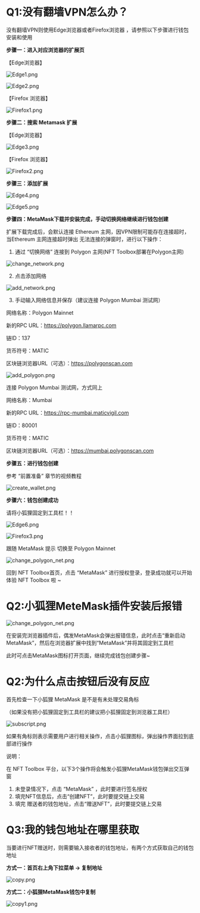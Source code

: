 # Q1:没有翻墙VPN怎么办？

没有翻墙VPN则使用Edge浏览器或者Firefox浏览器 ，请参照以下步骤进行钱包安装和使用

**步骤一：进入对应浏览器的扩展页**

【Edge浏览器】

![Edge1.png](http://gcdncs.101.com/v0.1/static/nft_toolbox_service/tutorial/Edge%E6%B5%8F%E8%A7%88%E5%99%A8%E6%89%A9%E5%B1%95%E5%85%A5%E5%8F%A3.png)

![Edge2.png](http://gcdncs.101.com/v0.1/static/nft_toolbox_service/tutorial/Edge%E6%B5%8F%E8%A7%88%E5%99%A8%E6%89%A9%E5%B1%95%E7%AE%A1%E7%90%86.png)

【Firefox 浏览器】

![Firefox1.png](http://gcdncs.101.com/v0.1/static/nft_toolbox_service/tutorial/Firefox%E6%B5%8F%E8%A7%88%E5%99%A8%E6%89%A9%E5%B1%95%E5%85%A5%E5%8F%A3.png)

**步骤二：搜索 Metamask 扩展**

【Edge浏览器】

![Edge3.png](http://gcdncs.101.com/v0.1/static/nft_toolbox_service/tutorial/Edge%E6%B5%8F%E8%A7%88%E5%99%A8%E6%90%9C%E7%B4%A2%E5%B0%8F%E7%8B%90%E7%8B%B8.png)

【Firefox 浏览器】

![Firefox2.png](http://gcdncs.101.com/v0.1/static/nft_toolbox_service/tutorial/Firefox%E6%B5%8F%E8%A7%88%E5%99%A8%E6%90%9C%E7%B4%A2%E5%B0%8F%E7%8B%90%E7%8B%B8.png)

**步骤三：添加扩展**

![Edge4.png](http://gcdncs.101.com/v0.1/static/nft_toolbox_service/tutorial/%E6%B7%BB%E5%8A%A0%E6%89%A9%E5%B1%95.png)

![Edge5.png](http://gcdncs.101.com/v0.1/static/nft_toolbox_service/tutorial/%E6%B7%BB%E5%8A%A0%E6%89%A9%E5%B1%951.png)

**步骤四：MetaMask下载并安装完成，手动切换网络继续进行钱包创建**

扩展下载完成后，会默认连接 Ethereum 主网，因VPN限制可能存在连接超时，当Ethereum 主网连接超时弹出 无法连接的弹窗时，进行以下操作：

1. 通过 “切换网络” 连接到 Polygon 主网(NFT Toolbox部署在Polygon主网)

![change_network.png](http://gcdncs.101.com/v0.1/static/nft_toolbox_service/tutorial/%E5%88%87%E6%8D%A2%E7%BD%91%E7%BB%9C.png)

2. 点击添加网络

![add_network.png](http://gcdncs.101.com/v0.1/static/nft_toolbox_service/tutorial/%E6%B7%BB%E5%8A%A0%E7%BD%91%E7%BB%9C.png)

3. 手动输入网络信息并保存（建议连接 Polygon Mumbai 测试网）

网络名称：Polygon Mainnet 

新的RPC URL：https://polygon.llamarpc.com

链ID：137

货币符号：MATIC

区块链浏览器URL（可选）：https://polygonscan.com

![add_polygon.png](http://gcdncs.101.com/v0.1/static/nft_toolbox_service/tutorial/%E6%B7%BB%E5%8A%A0Polygon%E7%BD%91%E7%BB%9C.png)

连接 Polygon Mumbai 测试网，方式同上

网络名称：Mumbai

新的RPC URL：https://rpc-mumbai.maticvigil.com

链ID：80001

货币符号：MATIC

区块链浏览器URL（可选）：https://mumbai.polygonscan.com

**步骤五：进行钱包创建**

参考 “前置准备” 章节的视频教程

![create_wallet.png](http://gcdncs.101.com/v0.1/static/nft_toolbox_service/tutorial/%E5%88%9B%E5%BB%BA%E9%92%B1%E5%8C%85.png)

**步骤六：钱包创建成功**

请将小狐狸固定到工具栏！！

![Edge6.png](http://gcdncs.101.com/v0.1/static/nft_toolbox_service/tutorial/%E5%9B%BA%E5%AE%9A%E5%B7%A5%E5%85%B7%E6%A0%8F.png)

![Firefox3.png](http://gcdncs.101.com/v0.1/static/nft_toolbox_service/tutorial/Firefox%E5%9B%BA%E5%AE%9A%E5%B7%A5%E5%85%B7%E6%A0%8F.png)

跟随 MetaMask 提示 切换至 Polygon Mainnet

![change_polygon_net.png](http://gcdncs.101.com/v0.1/static/nft_toolbox_service/tutorial/%E5%88%87%E6%8D%A2Polygon%E7%BD%91%E7%BB%9C.png)

回到 NFT Toolbox首页，点击 “MetaMask” 进行授权登录，登录成功就可以开始体验 NFT Toolbox 啦 ~



# Q2:小狐狸MeteMask插件安装后报错

![change_polygon_net.png](http://gcdncs.101.com/v0.1/static/nft_toolbox_service/tutorial/MetaMask%E6%8A%A5%E9%94%99.png)

在安装完浏览器插件后，偶发MetaMask会弹出报错信息，此时点击“重新启动MetaMask”，然后在浏览器扩展中找到“MetaMask”并将其固定到工具栏

此时可点击MetaMask图标打开页面，继续完成钱包创建步骤~

# Q2:为什么点击按钮后没有反应

首先检查一下小狐狸 MetaMask 是不是有未处理交易角标

（如果没有把小狐狸固定到工具栏的建议把小狐狸固定到浏览器工具栏）

![subscript.png](http://gcdncs.101.com/v0.1/static/nft_toolbox_service/tutorial/%E5%B0%8F%E7%8B%90%E7%8B%B8%E8%A7%92%E6%A0%87.png)

如果有角标则表示需要用户进行相关操作，点击小狐狸图标，弹出操作界面拉到底部进行操作

说明：

在 NFT Toolbox 平台，以下3个操作将会触发小狐狸MetaMask钱包弹出交互弹窗

1. 未登录情况下，点击 “MetaMask” ，此时要进行签名授权
2. 填完NFT信息后，点击“创建NFT”，此时要提交链上交易
3. 填完 赠送者的钱包地址，点击“赠送NFT”，此时要提交链上交易


# Q3:我的钱包地址在哪里获取

当要进行NFT赠送时，则需要输入接收者的钱包地址，有两个方式获取自己的钱包地址

**方式一：首页右上角下拉菜单 -> 复制地址**

![copy.png](http://gcdncs.101.com/v0.1/static/nft_toolbox_service/tutorial/%E5%A4%8D%E5%88%B6%E5%9C%B0%E5%9D%80.png)

**方式二：小狐狸MetaMask钱包中复制**

![copy1.png](http://gcdncs.101.com/v0.1/static/nft_toolbox_service/tutorial/%E9%92%B1%E5%8C%85%E5%A4%8D%E5%88%B6%E5%9C%B0%E5%9D%80.png)
